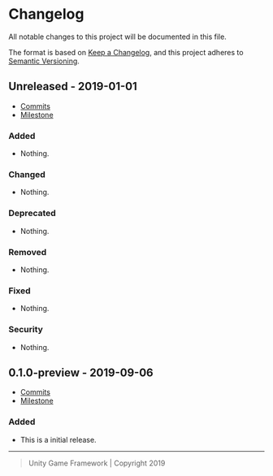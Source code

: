 # Changelog
All notable changes to this project will be documented in this file.

The format is based on [Keep a Changelog](https://keepachangelog.com/en/1.0.0/),
and this project adheres to [Semantic Versioning](https://semver.org/spec/v2.0.0.html).

## Unreleased - 2019-01-01
- [Commits](https://github.com/unity-game-framework/ugf-jsonc/compare/0.0.0...0.0.0)
- [Milestone](https://github.com/unity-game-framework/ugf-jsonc/milestone/0?closed=1)

### Added
- Nothing.

### Changed
- Nothing.

### Deprecated
- Nothing.

### Removed
- Nothing.

### Fixed
- Nothing.

### Security
- Nothing.

## 0.1.0-preview - 2019-09-06
- [Commits](https://github.com/unity-game-framework/ugf-jsonc/compare/28da9b7...0.1.0-preview)
- [Milestone](https://github.com/unity-game-framework/ugf-jsonc/milestone/1?closed=1)

### Added
- This is a initial release.

---
> Unity Game Framework | Copyright 2019
